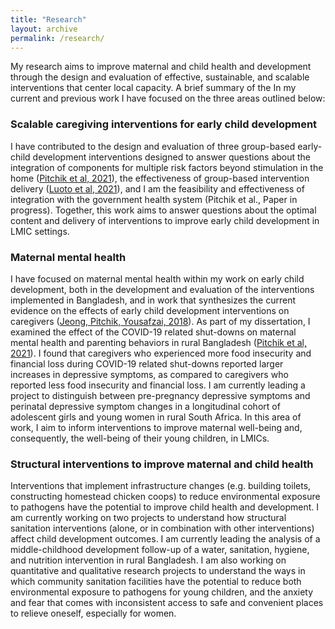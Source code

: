 ```yaml
---
title: "Research"
layout: archive
permalink: /research/
---
```


My research aims to improve maternal and child health and development through the design and evaluation of effective, sustainable, and scalable interventions that center local capacity. A brief summary of the In my current and previous work I have focused on the three areas outlined below:

### Scalable caregiving interventions for early child development
I have contributed to the design and evaluation of three group-based early-child development interventions designed to answer questions about the integration of components for multiple risk factors beyond stimulation in the home ([Pitchik et al, 2021](https://gh.bmj.com/content/6/3/e004307.abstract)), the effectiveness of group-based intervention delivery ([Luoto et al, 2021](https://www.thelancet.com/journals/langlo/article/PIIS2214-109X(20)30469-1/fulltext)), and I am the feasibility and effectiveness of integration with the government health system (Pitchik et al., Paper in progress). Together, this work aims to answer questions about the optimal content and delivery of interventions to improve early child development in LMIC settings.

### Maternal mental health
I have focused on maternal mental health within my work on early child development, both in the development and evaluation of the interventions implemented in Bangladesh, and in work that synthesizes the current evidence on the effects of early child development interventions on caregivers ([Jeong, Pitchik, Yousafzai, 2018](https://publications.aap.org/pediatrics/article/141/4/e20173510/37794/Stimulation-Interventions-and-Parenting-in-Low-and?autologincheck=redirected?nfToken=00000000-0000-0000-0000-000000000000)). As part of my dissertation, I examined the effect of the COVID-19 related shut-downs on maternal mental health and parenting behaviors in rural Bangladesh ([Pitchik et al, 2021](https://srcd.onlinelibrary.wiley.com/doi/full/10.1111/cdev.13651)). I found that caregivers who experienced more food insecurity and financial loss during COVID-19 related shut-downs reported larger increases in depressive symptoms, as compared to caregivers who reported less food insecurity and financial loss. I am currently leading a project to distinguish between pre-pregnancy depressive symptoms and perinatal depressive symptom changes in a longitudinal cohort of adolescent girls and young women in rural South Africa. In this area of work, I aim to inform interventions to improve maternal well-being and, consequently, the well-being of their young children, in LMICs.

### Structural interventions to improve maternal and child health
Interventions that implement infrastructure changes (e.g. building toilets, constructing homestead chicken coops) to reduce environmental exposure to pathogens have the potential to improve child health and development. I am currently working on two projects to understand how structural sanitation interventions (alone, or in combination with other interventions) affect child development outcomes. I am currently leading the analysis of a middle-childhood development follow-up of a water, sanitation, hygiene, and nutrition intervention in rural Bangladesh. I am also working on quantitative and qualitative research projects to understand the ways in which community sanitation facilities have the potential to reduce both environmental exposure to pathogens for young children, and the anxiety and fear that comes with inconsistent access to safe and convenient places to relieve oneself, especially for women.
